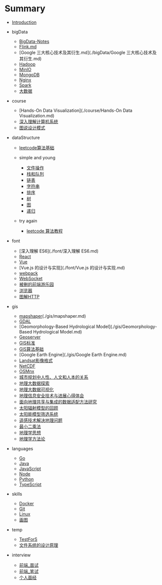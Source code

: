 # Summary

* [Introduction](./README.md)
* bigData
  - [BigData-Notes](./bigData/BigData-Notes.md)
  - [Flink.md](./bigData/Flink.md)
  - [Google 三大核心技术及其衍生.md](./bigData/Google 三大核心技术及其衍生.md)
  - [Hadoop](./bigData/Hadoop.md)
  - [MinIO](./bigData/MinIO.md)
  - [MongoDB](./bigData/MongoDB.md)
  - [Nginx](./bigData/Nginx.md)
  - [Spark](./bigData/Spark.md)
  - [大数据](./bigData/大数据.md)
* course
  - [Hands-On Data Visualization](./course/Hands-On Data Visualization.md)
  - [深入理解计算机系统](./course/深入理解计算机系统.md)
  - [图说设计模式](./course/图说设计模式.md)
* dataStructure

  - [leetcode算法基础](./dataStructure/leetcode算法教程.md)

  - simple and young
    - [文件操作](./dataStructure/simple/文件操作.md)
    - [栈和队列](./dataStructure/simple/栈和队列.md)
    - [链表](./dataStructure/simple/链表.md)
    - [字符串](./dataStructure/simple/字符串.md)
    - [排序](./dataStructure/simple/排序.md)
    - [树](./dataStructure/simple/树.md)
    - [图](./dataStructure/simple/图.md)
    - [递归](./dataStructure/simple/递归.md)
  - try again
    - [leetcode 算法教程](./dataStructure/leetcode算法教程.md)
* font
  - [深入理解 ES6](./font/深入理解 ES6.md)
  - [React](./font/React.md)
  - [Vue](./font/Vue.md)
  - [Vue.js 的设计与实现](./font/Vue.js 的设计与实现.md)
  - [webpack](./font/webpack.md)
  - [WebSocket](./font/WebSocket.md)
  - [被删的前端游乐园](./font/被删的前端游乐园.md)
  - [浏览器](./font/浏览器.md)
  - [图解HTTP](./font/图解HTTP.md)
* gis
  - [mapshaper]()(./gis/mapshaper.md)
  - [GDAL](./gis/GDAL.md)
  - [Geomorphology-Based Hydrological Model](./gis/Geomorphology-Based Hydrological Model.md)
  - [Geoserver](./gis/GeoserverModel.md)
  - [GIS标准](./gis/GIS标准.md)
  - [GIS算法基础](./gis/GIS算法基础.md)
  - [Google Earth Engine](./gis/Google Earth Engine.md)
  - [Landsat影像格式](./gis/Landsat影像格式.md)
  - [NetCDF](./gis/NetCDF.md)
  - [OSMnx](./gis/OSMnx.md)
  - [城市规划中人性、人文和人本的关系](./gis/城市规划中人性、人文和人本的关系.md)
  - [地理大数据探索](./gis/地理大数据探索.md)
  - [地理大数据可视化](./gis/地理大数据可视化.md)
  - [地理信息安全技术与进展心得体会](./gis/地理信息安全技术与进展心得体会.md)
  - [面向地理共享与集成的数据适配方法研究](./gis/面向地理共享与集成的数据适配方法研究.md)
  - [太阳辐射模型的回顾](./gis/太阳辐射模型的回顾.md)
  - [太阳能模型筛选系统](./gis/太阳能模型筛选系统.md)
  - [遥感技术解决地理问题](./gis/遥感技术解决地理问题.md)
  - [最小二乘法](./gis/最小二乘法.md)
  - [地理学思想](./gis/人文地理学_第一次作业.md)
  - [地理学方法论](./gis/人文地理学第二次作业_读书报告.md)
* languages
  - [Go](./languages/Go.md)
  - [Java](./languages/Java.md)
  - [JavaScript](./languages/JavaScript.md)
  - [Node](./languages/Node.md)
  - [Python](./languages/Python.md)
  - [TypeScript](./languages/TypeScript.md)
* skills
  - [Docker](./skills/Docker.md)
  - [Git](./skills/Git.md)
  - [Linux](./skills/Linux.md)
  - [画图](./skills/画图.md)
* temp
  - [TestForS](./temp/TestForS.md)
  - [文件系统的设计原理](./temp/文件系统的设计原理.md)
* interview

  - [前端_面试](./interview/前端_面试.md)
  - [前端_笔试](./interview/前端_笔试.md)
  - [个人面经](./interview/个人面经.md)

